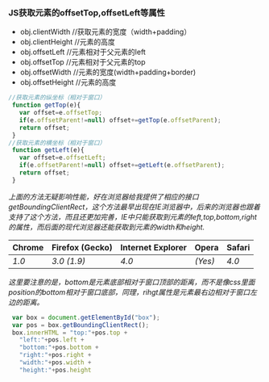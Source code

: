 ###  JS获取元素的offsetTop,offsetLeft等属性

* obj.clientWidth //获取元素的宽度（width+padding）
* obj.clientHeight //元素的高度
* obj.offsetLeft //元素相对于父元素的left
* obj.offsetTop //元素相对于父元素的top
* obj.offsetWidth //元素的宽度(width+padding+border)
* obj.offsetHeight //元素的高度

````js
//获取元素的纵坐标（相对于窗口）
 function getTop(e){
   var offset=e.offsetTop;
   if(e.offsetParent!=null) offset+=getTop(e.offsetParent);
   return offset;
 }
//获取元素的横坐标（相对于窗口）
 function getLeft(e){
   var offset=e.offsetLeft;
   if(e.offsetParent!=null) offset+=getLeft(e.offsetParent);
   return offset;
 }
````

*上面的方法无疑影响性能，好在浏览器给我提供了相应的接口getBoundingClientRect，这个方法最早出现在IE浏览器中，后来的浏览器也跟着支持了这个方法，而且还更加完善，IE中只能获取到元素的left,top,bottom,right的属性，而后面的现代浏览器还能获取到元素的width和height.*

| **Chrome** | **Firefox (Gecko)** | **Internet Explorer** | **Opera** | **Safari** |
| ---------- | ------------------- | --------------------- | --------- | ---------- |
| *1.0*      | *3.0 (1.9)*         | *4.0*                 | *(Yes)*   | *4.0*      |

*这里要注意的是，bottom是元素底部相对于窗口顶部的距离，而不是像css里面position的bottom相对于窗口底部，同理，rihgt属性是元素最右边相对于窗口左边的距离。*

 

```javascript
 var box = document.getElementById("box");
 var pos = box.getBoundingClientRect();
 box.innerHTML = "top:"+pos.top +
   "left:"+pos.left +
   "bottom:"+pos.bottom +
   "right:"+pos.right +
   "width:"+pos.width +
   "height:"+pos.height
```
